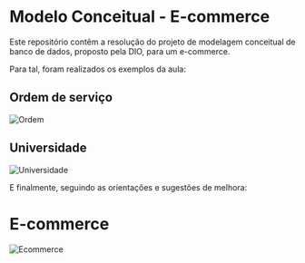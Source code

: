 # Modelo Conceitual - E-commerce
Este repositório contêm a resolução do projeto de modelagem conceitual de banco de dados, proposto pela DIO, para um e-commerce.

Para tal, foram realizados os exemplos da aula:

## Ordem de serviço
![Ordem](https://user-images.githubusercontent.com/94084352/192076228-655e2068-d330-44a3-9061-631a3f156ff6.png)

## Universidade
![Universidade](https://user-images.githubusercontent.com/94084352/192076240-fd87dcd0-137e-4efa-9c6b-947e54232351.png)

E finalmente, seguindo as orientações e sugestões de melhora:

# E-commerce
![Ecommerce](https://user-images.githubusercontent.com/94084352/192076262-854a7576-6402-49b1-8b98-132edf6a27a9.png)
